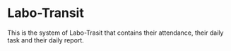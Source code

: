 # Labo-Transit
This is the system of Labo-Trasit that contains their attendance, their daily task and their daily report.
